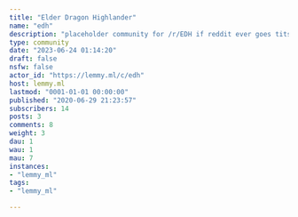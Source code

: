 ```yaml
---
title: "Elder Dragon Highlander" 
name: "edh"
description: "placeholder community for /r/EDH if reddit ever goes tits up"
type: community
date: "2023-06-24 01:14:20"
draft: false
nsfw: false
actor_id: "https://lemmy.ml/c/edh"
host: lemmy.ml
lastmod: "0001-01-01 00:00:00"
published: "2020-06-29 21:23:57"
subscribers: 14
posts: 3
comments: 8
weight: 3
dau: 1
wau: 1
mau: 7
instances:
- "lemmy_ml"
tags: 
- "lemmy_ml"

---
```

